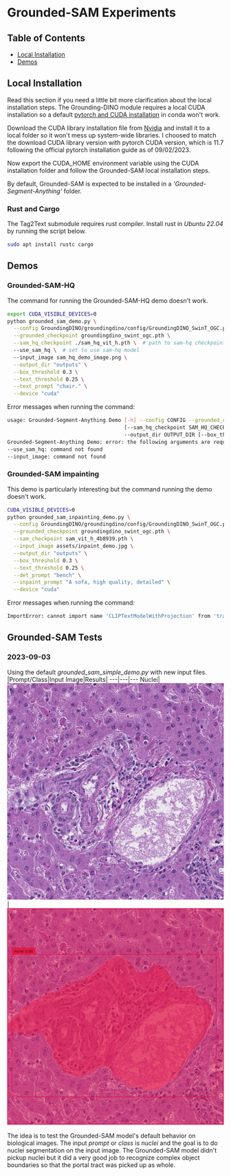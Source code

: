 # Grounded-SAM Experiments
## Table of Contents
* [Local Installation](https://github.com/yliu7366/yliu_utilities/blob/master/tutorials/Grounded-SAM/README.md#local-installation)
* [Demos](https://github.com/yliu7366/yliu_utilities/blob/master/tutorials/Grounded-SAM/README.md#demos)

## Local Installation
Read this section if you need a little bit more clarification about the local installation steps. The Grounding-DINO module requires a local CUDA installation so a default [pytorch and CUDA installation](https://pytorch.org/get-started/locally/) in conda won't work.  

Download the CUDA library installation file from [Nvidia](https://developer.nvidia.com/cuda-toolkit-archive) and install it to a local folder so it won't mess up system-wide libraries. I choosed to match the download CUDA library version with pytorch CUDA version, which is 11.7 following the official pytorch installation guide as of 09/02/2023.  

Now export the CUDA_HOME environment variable using the CUDA installation folder and follow the Grounded-SAM local installation steps.

By default, Grounded-SAM is expected to be installed in a *'Grounded-Segment-Anything'* folder.  

### Rust and Cargo
The Tag2Text submodule requires rust compiler. Install rust in *Ubuntu 22.04* by running the script below.
```bash
sudo apt install rustc cargo
```
## Demos
### Grounded-SAM-HQ
The command for running the Grounded-SAM-HQ demo doesn't work. 
```bash
export CUDA_VISIBLE_DEVICES=0
python grounded_sam_demo.py \
  --config GroundingDINO/groundingdino/config/GroundingDINO_SwinT_OGC.py \
  --grounded_checkpoint groundingdino_swint_ogc.pth \
  --sam_hq_checkpoint ./sam_hq_vit_h.pth \  # path to sam-hq checkpoint
  --use_sam_hq \  # set to use sam-hq model
  --input_image sam_hq_demo_image.png \
  --output_dir "outputs" \
  --box_threshold 0.3 \
  --text_threshold 0.25 \
  --text_prompt "chair." \
  --device "cuda"
```
Error messages when running the command:
```bash
usage: Grounded-Segment-Anything Demo [-h] --config CONFIG --grounded_checkpoint GROUNDED_CHECKPOINT [--sam_checkpoint SAM_CHECKPOINT]
                                      [--sam_hq_checkpoint SAM_HQ_CHECKPOINT] [--use_sam_hq] --input_image INPUT_IMAGE --text_prompt TEXT_PROMPT
                                      --output_dir OUTPUT_DIR [--box_threshold BOX_THRESHOLD] [--text_threshold TEXT_THRESHOLD] [--device DEVICE]
Grounded-Segment-Anything Demo: error: the following arguments are required: --input_image, --text_prompt, --output_dir/-o
--use_sam_hq: command not found
--input_image: command not found
```
### Grounded-SAM impainting
This demo is particularly interesting but the command running the demo doesn't work.
```bash
CUDA_VISIBLE_DEVICES=0
python grounded_sam_inpainting_demo.py \
  --config GroundingDINO/groundingdino/config/GroundingDINO_SwinT_OGC.py \
  --grounded_checkpoint groundingdino_swint_ogc.pth \
  --sam_checkpoint sam_vit_h_4b8939.pth \
  --input_image assets/inpaint_demo.jpg \
  --output_dir "outputs" \
  --box_threshold 0.3 \
  --text_threshold 0.25 \
  --det_prompt "bench" \
  --inpaint_prompt "A sofa, high quality, detailed" \
  --device "cuda"
```

Error messages when running the command:
```bash
ImportError: cannot import name 'CLIPTextModelWithProjection' from 'transformers'
```
## Grounded-SAM Tests
### 2023-09-03
Using the default *grounded_sam_simple_demo.py* with new input files.  
|Prompt/Class|Input Image|Results|
---|---|---
Nuclei|<img src="https://github.com/yliu7366/yliu_utilities/blob/master/tutorials/SAM/data/he_sam_test.jpg">|<img src="https://github.com/yliu7366/yliu_utilities/blob/master/tutorials/Grounded-SAM/results/grounded_sam_annotated_image_he_sam_test.jpg">

The idea is to test the Grounded-SAM model's default behavior on biological images. The input *prompt* or *class* is *nuclei* and the goal is to do nuclei segmentation on the input image. The Grounded-SAM model didn't pickup nuclei but it did a very good job to recognize complex object boundaries so that the portal tract was picked up as whole.
